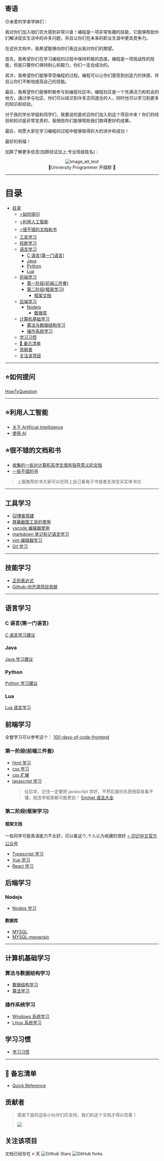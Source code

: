 ## 寄语

😊亲爱的学弟学妹们：

我对你们加入咱们农大感到非常兴奋！编程是一项非常有趣的技能，它能够帮助你们解决现实生活中的许多问题，并且让你们在未来的职业生涯中更具竞争力。

在这份文档中，我希望能够向你们表达出我对你们的期望。

首先，我希望你们在学习编程的过程中保持积极的态度。编程是一项挑战性的技能，但是只要你们保持耐心和毅力，你们一定会成功的。

其次，我希望你们能够享受编程的过程。编程可以让你们感受到创造力的快感，并且让你们不断地提高自己的技能。

最后，我希望你们能够积极参与到编程社区中。编程社区是一个充满活力和机会的地方，通过参与社区，你们可以结识到许多志同道合的人，同时也可以学习到更多的知识和经验。

对于我的学长学姐和同学们，我要说的是欢迎你们加入到这个项目中来！你们的经验和知识是非常宝贵的，我相信你们能够帮助我们取得更好的成果。

最后，祝愿大家在学习编程的过程中能够取得巨大的进步和成功！

最好的祝福！

加群了解更多信息(加群验证加上:专业班级姓名)：

<p align="center">
  <img src="https://static.meowrain.cn/i/2023/04/02/ipor86-3.webp" alt="image_alt_text">
  <br>
  🌈University Programmer 开摆群 🌈
</p>

---

# 目录

- [目录](#目录)
  - [⭐如何提问](#如何提问)
  - [⭐利用人工智能](#利用人工智能)
  - [⭐很不错的文档和书](#很不错的文档和书)
  - [工具学习](#工具学习)
  - [技能学习](#技能学习)
  - [语言学习](#语言学习)
    - [C 语言(第一门语言)](#c-语言第一门语言)
    - [Java](#java)
    - [Python](#python)
    - [Lua](#lua)
  - [前端学习](#前端学习)
    - [第一阶段(前端三件套)](#第一阶段前端三件套)
    - [第二阶段(框架学习)](#第二阶段框架学习)
      - [框架文档](#框架文档)
  - [后端学习](#后端学习)
    - [Nodejs](#nodejs)
      - [数据库](#数据库)
  - [计算机基础学习](#计算机基础学习)
    - [算法与数据结构学习](#算法与数据结构学习)
    - [操作系统学习](#操作系统学习)
  - [学习习惯](#学习习惯)
  - [💎 备忘清单](#-备忘清单)
  - [贡献者](#贡献者)
  - [关注该项目](#关注该项目)

---

## ⭐如何提问

[HowToQuestion](/skills-learn/HowToQuestion.md)

---

## ⭐利用人工智能

- [关于 Artificial Intelligence](/Artificial%20Intelligence/about-ai.md)
- [使用 AI](/Artificial%20Intelligence/use-ai.md)

## ⭐很不错的文档和书

- [收集的一些对计算机系学生很有指导意义的文档](/Nice-document-for-cs/Collections-Document-CsStudent.md)
- [一些不错的书](/Nice-document-for-cs/Nice-Books-CsStudent.md)

> 上面推荐的书大家可以在网上自己看电子书或者去淘宝买实体书😊

---

## 工具学习
- [😽博客搭建](/tools-learn/blog-create.md)
- [屏幕截图工具的使用](/tools-learn/screencapture-use.md)
- [vscode 编辑器使用](/tools-learn/vscode-use.md)
- [markdown 笔记标记语言学习](/tools-learn/markdown-use.md)
- [vim 编辑器学习](/tools-learn/vim-use.md)
- [Git 学习](/tools-learn/git-learn.md)

---

## 技能学习

- [正则表达式](/skills-learn/regexp.md)
- [Github-向开源项目贡献](/skills-learn/Github-use.md)

---

## 语言学习

### C 语言(第一门语言)

[C 语言学习建议](./Program-Language-learn/C-learn/C%E8%AF%AD%E8%A8%80%E5%AD%A6%E4%B9%A0.md)

### Java

[Java 学习建议](./Program-Language-learn/Java-learn/Java%E5%AD%A6%E4%B9%A0.md)

### Python

[Python 学习建议](./Program-Language-learn/Python-learn/python-learn.md)

### Lua

[Lua 语言学习](./Program-Language-learn/Lua-learn/Lua.md)

## 前端学习

全套学习可以参考这个：
[100-days-of-code-frontend](https://github.com/nas5w/100-days-of-code-frontend/tree/master/chinese)

### 第一阶段(前端三件套)

- [html 学习](/Front-learn/%E5%89%8D%E7%AB%AF%E4%B8%89%E4%BB%B6%E5%A5%97/html/How-to-Learn-html.md)
- [css 学习](/Front-learn/%E5%89%8D%E7%AB%AF%E4%B8%89%E4%BB%B6%E5%A5%97/css/How-to-learn-css.md)
- [css 扩展](/Front-learn/%E5%89%8D%E7%AB%AF%E4%B8%89%E4%BB%B6%E5%A5%97/css/Extends-css.md)
- [javascript 学习](/Front-learn/%E5%89%8D%E7%AB%AF%E4%B8%89%E4%BB%B6%E5%A5%97/javascript/javascript-learn.md)
  > 往后学，记住一定要把 javascript 学好，不然后面的东西很容易看不懂，就连学框架都可能费劲！
  > [Emmet 语法大全](/Front-learn/%E5%85%B6%E5%AE%83/Emmet%E8%AF%AD%E6%B3%95%E5%A4%A7%E5%85%A8.pdf)

### 第二阶段(框架学习)

#### 框架文档

一些同学可能英语能力不太好，可以看这个,个人认为收藏的很好
[⭐ 印记中文官方公众号](https://docschina.org/)

- [Typescript 学习](/Front-learn/%E5%85%B6%E5%AE%83/Typescript-learn.md)
- [Vue 学习](/Front-learn/%E5%89%8D%E7%AB%AF%E6%A1%86%E6%9E%B6/vue/vue-learn.md)
- [React 学习](/Front-learn/%E5%89%8D%E7%AB%AF%E6%A1%86%E6%9E%B6/react/react-learn.md)

## 后端学习

### Nodejs

- [Nodejs 学习](/Front-learn/%E5%85%B6%E5%AE%83/nodejs-learn.md)

#### 数据库

- [MYSQL](/Backend-learn/MySQL-Learn.md)
- [MYSQL-meowrain](/Backend-learn/MYSQL-Learn-meowrain.md)

---

## 计算机基础学习

### 算法与数据结构学习

- [数据结构学习](/Datastructure%26%26Algorithm-learn/datastructure-learn.md)
- [算法学习](/Datastructure%26%26Algorithm-learn/algorithm-learn.md)

### 操作系统学习

- [Windows 系统学习](/System-learn/Windows-learn.md)
- [Linux 系统学习](/System-learn/Linux-learn.md)

## 学习习惯

- [学习习惯](/Habit-learn/habit.md)

---

## 💎 备忘清单

- [Quick Reference](https://wangchujiang.com/reference/index.html)

## 贡献者

> 感谢下面的这些小伙伴们的支持，我们的这个文档才得以完善！

> <a href="https://github.com/meowrain/doc-for-sxau/graphs/contributors">
> <img src="https://contrib.rocks/image?repo=meowrain/doc-for-sxau" />
> </a>

## 关注该项目

文档已经存在 n 天
![Github Stars](https://img.shields.io/github/stars/meowrain/doc-for-sxau?style=social)
![GitHub forks](https://img.shields.io/github/forks/meowrain/doc-for-sxau?style=social)

